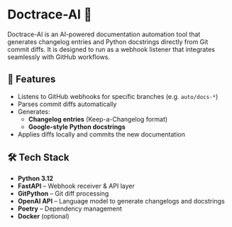 # Doctrace-AI 🧠

Doctrace-AI is an AI-powered documentation automation tool that generates changelog entries and Python docstrings directly from Git commit diffs. It is designed to run as a webhook listener that integrates seamlessly with GitHub workflows.

## 🚀 Features

- Listens to GitHub webhooks for specific branches (e.g. `auto/docs-*`)
- Parses commit diffs automatically
- Generates:
  - **Changelog entries** (Keep-a-Changelog format)
  - **Google-style Python docstrings**
- Applies diffs locally and commits the new documentation

## 🛠️ Tech Stack

- **Python 3.12**
- **FastAPI** – Webhook receiver & API layer
- **GitPython** – Git diff processing
- **OpenAI API** – Language model to generate changelogs and docstrings
- **Poetry** – Dependency management
- **Docker** (optional)
